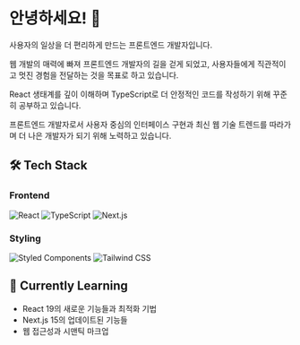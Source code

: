 # 안녕하세요! 👋 
사용자의 일상을 더 편리하게 만드는 프론트엔드 개발자입니다.

웹 개발의 매력에 빠져 프론트엔드 개발자의 길을 걷게 되었고,
사용자들에게 직관적이고 멋진 경험을 전달하는 것을 목표로 하고 있습니다. <br/> 

React 생태계를 깊이 이해하며 TypeScript로 더 안정적인 코드를 작성하기 위해 꾸준히 공부하고 있습니다.

프론트엔드 개발자로서 사용자 중심의 인터페이스 구현과 
최신 웹 기술 트렌드를 따라가며 더 나은 개발자가 되기 위해 노력하고 있습니다.

## 🛠 Tech Stack
### Frontend
![React](https://img.shields.io/badge/React-61DAFB?style=for-the-badge&logo=react&logoColor=black)
![TypeScript](https://img.shields.io/badge/TypeScript-3178C6?style=for-the-badge&logo=typescript&logoColor=white)
![Next.js](https://img.shields.io/badge/Next.js-000000?style=for-the-badge&logo=next.js&logoColor=white)

### Styling
![Styled Components](https://img.shields.io/badge/Styled_Components-DB7093?style=for-the-badge&logo=styled-components&logoColor=white)
![Tailwind CSS](https://img.shields.io/badge/Tailwind_CSS-38B2AC?style=for-the-badge&logo=tailwind-css&logoColor=white)


## 🌱 Currently Learning
- React 19의 새로운 기능들과 최적화 기법
- Next.js 15의 업데이트된 기능들
- 웹 접근성과 시맨틱 마크업
